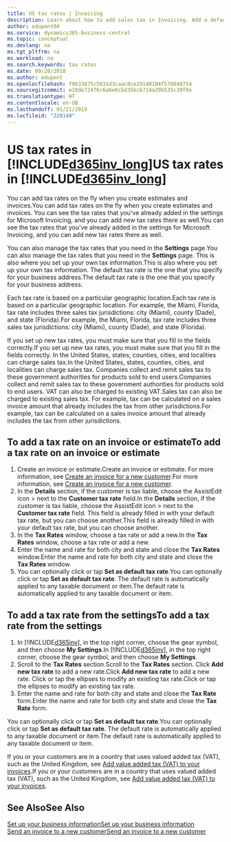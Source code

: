 ```yaml
---
title: US tax rates | Invoicing
description: Learn about how to add sales tax in Invoicing. Add a default tax rate based on your own address, and add tax rates for your customers.
author: edupont04
ms.service: dynamics365-business-central
ms.topic: conceptual
ms.devlang: na
ms.tgt_pltfrm: na
ms.workload: na
ms.search.keywords: tax rates
ms.date: 09/20/2018
ms.author: edupont
ms.openlocfilehash: f9b33875c5831d3caac8ce29140104f570048754
ms.sourcegitcommit: e10de72476c6a6e0cbd35bcb714a29b535c39f0e
ms.translationtype: HT
ms.contentlocale: en-GB
ms.lasthandoff: 01/21/2019
ms.locfileid: "220140"
---
```

# <a name="us-tax-rates-in-included365invlongincludesd365invlongmd"></a><span data-ttu-id="c4654-104">US tax rates in [!INCLUDE[d365inv_long](includes/d365inv_long.md)]</span><span class="sxs-lookup"><span data-stu-id="c4654-104">US tax rates in [!INCLUDE[d365inv_long](includes/d365inv_long.md)]</span></span>
<span data-ttu-id="c4654-105">You can add tax rates on the fly when you create estimates and invoices.</span><span class="sxs-lookup"><span data-stu-id="c4654-105">You can add tax rates on the fly when you create estimates and invoices.</span></span> <span data-ttu-id="c4654-106">You can see the tax rates that you've already added in the settings for Microsoft Invoicing, and you can add new tax rates there as well.</span><span class="sxs-lookup"><span data-stu-id="c4654-106">You can see the tax rates that you've already added in the settings for Microsoft Invoicing, and you can add new tax rates there as well.</span></span>  

<span data-ttu-id="c4654-107">You can also manage the tax rates that you need in the **Settings** page.</span><span class="sxs-lookup"><span data-stu-id="c4654-107">You can also manage the tax rates that you need in the **Settings** page.</span></span> <span data-ttu-id="c4654-108">This is also where you set up your own tax information.</span><span class="sxs-lookup"><span data-stu-id="c4654-108">This is also where you set up your own tax information.</span></span> <span data-ttu-id="c4654-109">The default tax rate is the one that you specify for your business address.</span><span class="sxs-lookup"><span data-stu-id="c4654-109">The default tax rate is the one that you specify for your business address.</span></span>  

<span data-ttu-id="c4654-110">Each tax rate is based on a particular geographic location.</span><span class="sxs-lookup"><span data-stu-id="c4654-110">Each tax rate is based on a particular geographic location.</span></span> <span data-ttu-id="c4654-111">For example, the Miami, Florida, tax rate includes three sales tax jurisdictions: city (Miami), county (Dade), and state (Florida).</span><span class="sxs-lookup"><span data-stu-id="c4654-111">For example, the Miami, Florida, tax rate includes three sales tax jurisdictions: city (Miami), county (Dade), and state (Florida).</span></span>  

<span data-ttu-id="c4654-112">If you set up new tax rates, you must make sure that you fill in the fields correctly.</span><span class="sxs-lookup"><span data-stu-id="c4654-112">If you set up new tax rates, you must make sure that you fill in the fields correctly.</span></span> <span data-ttu-id="c4654-113">In the United States, states, counties, cities, and localities can charge sales tax.</span><span class="sxs-lookup"><span data-stu-id="c4654-113">In the United States, states, counties, cities, and localities can charge sales tax.</span></span> <span data-ttu-id="c4654-114">Companies collect and remit sales tax to these government authorities for products sold to end users.</span><span class="sxs-lookup"><span data-stu-id="c4654-114">Companies collect and remit sales tax to these government authorities for products sold to end users.</span></span> <span data-ttu-id="c4654-115">VAT can also be charged to existing VAT.</span><span class="sxs-lookup"><span data-stu-id="c4654-115">Sales tax can also be charged to existing sales tax.</span></span> <span data-ttu-id="c4654-116">For example, tax can be calculated on a sales invoice amount that already includes the tax from other jurisdictions.</span><span class="sxs-lookup"><span data-stu-id="c4654-116">For example, tax can be calculated on a sales invoice amount that already includes the tax from other jurisdictions.</span></span>  

## <a name="to-add-a-tax-rate-on-an-invoice-or-estimate"></a><span data-ttu-id="c4654-117">To add a tax rate on an invoice or estimate</span><span class="sxs-lookup"><span data-stu-id="c4654-117">To add a tax rate on an invoice or estimate</span></span>

1. <span data-ttu-id="c4654-118">Create an invoice or estimate.</span><span class="sxs-lookup"><span data-stu-id="c4654-118">Create an invoice or estimate.</span></span> <span data-ttu-id="c4654-119">For more information, see [Create an invoice for a new customer](send-invoice.md).</span><span class="sxs-lookup"><span data-stu-id="c4654-119">For more information, see [Create an invoice for a new customer](send-invoice.md).</span></span>  
2. <span data-ttu-id="c4654-120">In the **Details** section, if the customer is tax liable, choose the AssistEdit icon > next to the **Customer tax rate** field.</span><span class="sxs-lookup"><span data-stu-id="c4654-120">In the **Details** section, if the customer is tax liable, choose the AssistEdit icon > next to the **Customer tax rate** field.</span></span> <span data-ttu-id="c4654-121">This field is already filled in with your default tax rate, but you can choose another.</span><span class="sxs-lookup"><span data-stu-id="c4654-121">This field is already filled in with your default tax rate, but you can choose another.</span></span>  
3. <span data-ttu-id="c4654-122">In the **Tax Rates** window, choose a tax rate or add a new.</span><span class="sxs-lookup"><span data-stu-id="c4654-122">In the **Tax Rates** window, choose a tax rate or add a new.</span></span>  
4. <span data-ttu-id="c4654-123">Enter the name and rate for both city and state and close the **Tax Rates** window.</span><span class="sxs-lookup"><span data-stu-id="c4654-123">Enter the name and rate for both city and state and close the **Tax Rates** window.</span></span>  
5. <span data-ttu-id="c4654-124">You can optionally click or tap **Set as default tax rate**.</span><span class="sxs-lookup"><span data-stu-id="c4654-124">You can optionally click or tap **Set as default tax rate**.</span></span> <span data-ttu-id="c4654-125">The default rate is automatically applied to any taxable document or item.</span><span class="sxs-lookup"><span data-stu-id="c4654-125">The default rate is automatically applied to any taxable document or item.</span></span>  

## <a name="to-add-a-tax-rate-from-the-settings"></a><span data-ttu-id="c4654-126">To add a tax rate from the settings</span><span class="sxs-lookup"><span data-stu-id="c4654-126">To add a tax rate from the settings</span></span>

1. <span data-ttu-id="c4654-127">In [!INCLUDE[d365inv](includes/d365inv.md)], in the top right corner, choose the gear symbol, and then choose **My Settings**.</span><span class="sxs-lookup"><span data-stu-id="c4654-127">In [!INCLUDE[d365inv](includes/d365inv.md)], in the top right corner, choose the gear symbol, and then choose **My Settings**.</span></span>  
2. <span data-ttu-id="c4654-128">Scroll to the **Tax Rates** section.</span><span class="sxs-lookup"><span data-stu-id="c4654-128">Scroll to the **Tax Rates** section.</span></span> <span data-ttu-id="c4654-129">Click **Add new tax rate** to add a new rate.</span><span class="sxs-lookup"><span data-stu-id="c4654-129">Click **Add new tax rate** to add a new rate.</span></span> <span data-ttu-id="c4654-130">Click or tap the ellipses to modify an existing tax rate.</span><span class="sxs-lookup"><span data-stu-id="c4654-130">Click or tap the ellipses to modify an existing tax rate.</span></span>  
3. <span data-ttu-id="c4654-131">Enter the name and rate for both city and state and close the **Tax Rate** form.</span><span class="sxs-lookup"><span data-stu-id="c4654-131">Enter the name and rate for both city and state and close the **Tax Rate** form.</span></span>  

<span data-ttu-id="c4654-132">You can optionally click or tap **Set as default tax rate**.</span><span class="sxs-lookup"><span data-stu-id="c4654-132">You can optionally click or tap **Set as default tax rate**.</span></span> <span data-ttu-id="c4654-133">The default rate is automatically applied to any taxable document or item.</span><span class="sxs-lookup"><span data-stu-id="c4654-133">The default rate is automatically applied to any taxable document or item.</span></span>  

<span data-ttu-id="c4654-134">If you or your customers are in a country that uses valued added tax (VAT), such as the United Kingdom, see [Add value added tax (VAT) to your invoices](add-vat.md).</span><span class="sxs-lookup"><span data-stu-id="c4654-134">If you or your customers are in a country that uses valued added tax (VAT), such as the United Kingdom, see [Add value added tax (VAT) to your invoices](add-vat.md).</span></span>  

## <a name="see-also"></a><span data-ttu-id="c4654-135">See Also</span><span class="sxs-lookup"><span data-stu-id="c4654-135">See Also</span></span>

[<span data-ttu-id="c4654-136">Set up your business information</span><span class="sxs-lookup"><span data-stu-id="c4654-136">Set up your business information</span></span>](set-up-business-profile.md)  
[<span data-ttu-id="c4654-137">Send an invoice to a new customer</span><span class="sxs-lookup"><span data-stu-id="c4654-137">Send an invoice to a new customer</span></span>](send-invoice.md)  
